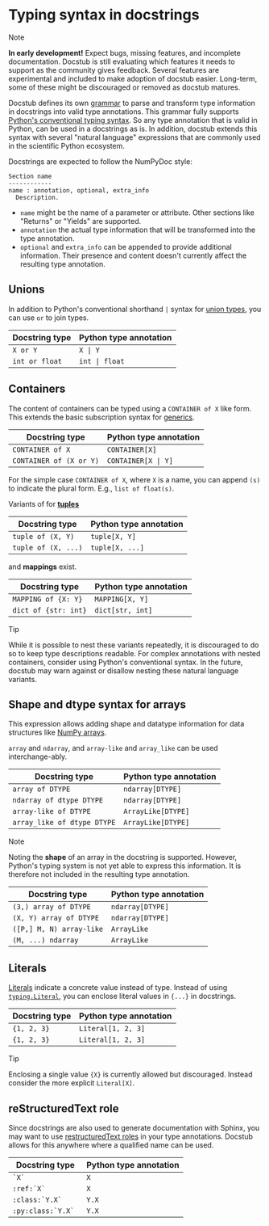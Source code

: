 # Typing syntax in docstrings

> [!NOTE]
> **In early development!**
> Expect bugs, missing features, and incomplete documentation.
> Docstub is still evaluating which features it needs to support as the community gives feedback.
> Several features are experimental and included to make adoption of docstub easier.
> Long-term, some of these might be discouraged or removed as docstub matures.

Docstub defines its own [grammar](../src/docstub/doctype.lark) to parse and transform type information in docstrings into valid type annotations.
This grammar fully supports [Python's conventional typing syntax](https://typing.python.org/en/latest/index.html).
So any type annotation that is valid in Python, can be used in a docstrings as is.
In addition, docstub extends this syntax with several "natural language" expressions that are commonly used in the scientific Python ecosystem.

Docstrings are expected to follow the NumPyDoc style:
```
Section name
------------
name : annotation, optional, extra_info
  Description.
```

- `name` might be the name of a parameter or attribute.
  Other sections like "Returns" or "Yields" are supported.
- `annotation` the actual type information that will be transformed into the type annotation.
- `optional` and `extra_info` can be appended to provide additional information.
  Their presence and content doesn't currently affect the resulting type annotation.


## Unions

In addition to Python's conventional shorthand `|` syntax for [union types](https://typing.python.org/en/latest/spec/concepts.html#union-types), you can use `or` to join types.

| Docstring type | Python type annotation |
|----------------|------------------------|
| `X or Y`       | `X \| Y`               |
| `int or float` | `int \| float`         |


## Containers

The content of containers can be typed using a `CONTAINER of X` like form.
This extends the basic subscription syntax for [generics](https://typing.python.org/en/latest/spec/generics.html#generics).

| Docstring type          | Python type annotation |
|-------------------------|------------------------|
| `CONTAINER of X`        | `CONTAINER[X]`         |
| `CONTAINER of (X or Y)` | `CONTAINER[X \| Y]`    |

For the simple case `CONTAINER of X`, where `X` is a name, you can append `(s)` to indicate the plural form.
E.g., `list of float(s)`.

Variants of for [**tuples**](https://typing.python.org/en/latest/spec/tuples.html)

| Docstring type      | Python type annotation |
|---------------------|------------------------|
| `tuple of (X, Y)`   | `tuple[X, Y]`          |
| `tuple of (X, ...)` | `tuple[X, ...]`        |

and **mappings** exist.

| Docstring type       | Python type annotation |
|----------------------|------------------------|
| `MAPPING of {X: Y}`  | `MAPPING[X, Y]`        |
| `dict of {str: int}` | `dict[str, int]`       |


> [!TIP]
> While it is possible to nest these variants repeatedly, it is discouraged to do so to keep type descriptions readable.
> For complex annotations with nested containers, consider using Python's conventional syntax.
> In the future, docstub may warn against or disallow nesting these natural language variants.


## Shape and dtype syntax for arrays

This expression allows adding shape and datatype information for data structures like [NumPy arrays](https://numpy.org/doc/stable/reference/generated/numpy.ndarray.html).

`array` and `ndarray`, and `array-like` and `array_like` can be used interchange-ably.

| Docstring type              | Python type annotation |
|-----------------------------|------------------------|
| `array of DTYPE`            | `ndarray[DTYPE]`       |
| `ndarray of dtype DTYPE`    | `ndarray[DTYPE]`       |
| `array-like of DTYPE`       | `ArrayLike[DTYPE]`     |
| `array_like of dtype DTYPE` | `ArrayLike[DTYPE]`     |

> [!NOTE]
> Noting the **shape** of an array in the docstring is supported.
> However, Python's typing system is not yet able to express this information.
> It is therefore not included in the resulting type annotation.

| Docstring type           | Python type annotation |
|--------------------------|------------------------|
| `(3,) array of DTYPE`    | `ndarray[DTYPE]`       |
| `(X, Y) array of DTYPE`  | `ndarray[DTYPE]`       |
| `([P,] M, N) array-like` | `ArrayLike`            |
| `(M, ...) ndarray`       | `ArrayLike`            |


## Literals

[Literals](https://typing.python.org/en/latest/spec/literal.html#literals) indicate a concrete value instead of type.
Instead of using [`typing.Literal`](https://docs.python.org/3/library/typing.html#typing.Literal), you can enclose literal values in `{...}` in docstrings.

| Docstring type | Python type annotation |
|----------------|------------------------|
| `{1, 2, 3}`    | `Literal[1, 2, 3]`     |
| `{1, 2, 3}`    | `Literal[1, 2, 3]`     |

> [!TIP]
> Enclosing a single value `{X}` is currently allowed but discouraged.
> Instead consider the more explicit `Literal[X]`.


## reStructuredText role

Since docstrings are also used to generate documentation with Sphinx, you may want to use [restructuredText roles](https://docutils.sourceforge.io/docs/ref/rst/roles.html) in your type annotations.
Docstub allows for this anywhere where a qualified name can be used.

| Docstring type       | Python type annotation |
|----------------------|------------------------|
| `` `X` ``            | `X`                    |
| ``:ref:`X` ``        | `X`                    |
| ``:class:`Y.X` ``    | `Y.X`                  |
| ``:py:class:`Y.X` `` | `Y.X`                  |

